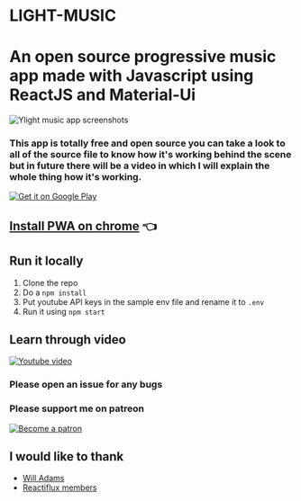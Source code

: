 # LIGHT-MUSIC

# An open source progressive music app made with Javascript using ReactJS and Material-Ui
![Ylight music app screenshots](https://i.imgur.com/DKTItwI.png)

### This app is totally free and open source you can take a look to all of the source file to know how it's working behind the scene but in future there will be a video in which I will explain the whole thing how it's working.
[![Get it on Google Play](https://i.imgur.com/cf4QtEe.png)](https://play.google.com/store/apps/details?id=com.ylightmusic.app)

## [Install PWA on chrome](https://ylight.xyz/) 👈

## Run it locally 
1. Clone the repo
2. Do a `npm install`
3. Put youtube API keys in the sample env file and rename it to `.env`
4. Run it using `npm start`

## Learn through video
[![Youtube video](https://img.youtube.com/vi/M_1ZCab5x0w/hqdefault.jpg)](https://youtu.be/M_1ZCab5x0w)

### Please open an issue for any bugs
### Please support me on patreon 
[![Become a patron](https://c5.patreon.com/external/logo/become_a_patron_button.png)](https://www.patreon.com/bePatron?u=7063971)

## I would like to thank
+ [Will Adams](https://github.com/bushblade)
+ [Reactiflux members](https://discord.gg/Ff8Jt8v)

